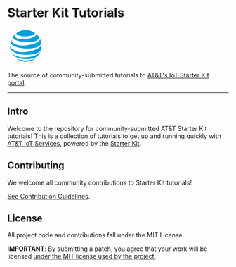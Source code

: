 # Starter Kit Tutorials

![AT&T Logo](./images/att-logo.png)

The source of community-submitted tutorials to [AT&T's IoT Starter Kit portal](https://starterkit.att.com).

------

## Intro

Welcome to the repository for community-submitted AT&T Starter Kit tutorials!
This is a collection of tutorials to get up and running quickly with [AT&T IoT Services](https://iot-services.att.com), powered by the [Starter Kit](https://starterkit.att.com).

## Contributing

We welcome all community contributions to Starter Kit tutorials!

[See Contribution Guidelines](contributing).

## License

All project code and contributions fall under the MIT License.

**IMPORTANT**: By submitting a patch, you agree that your work will be
licensed [under the MIT license used by the project.](license)
